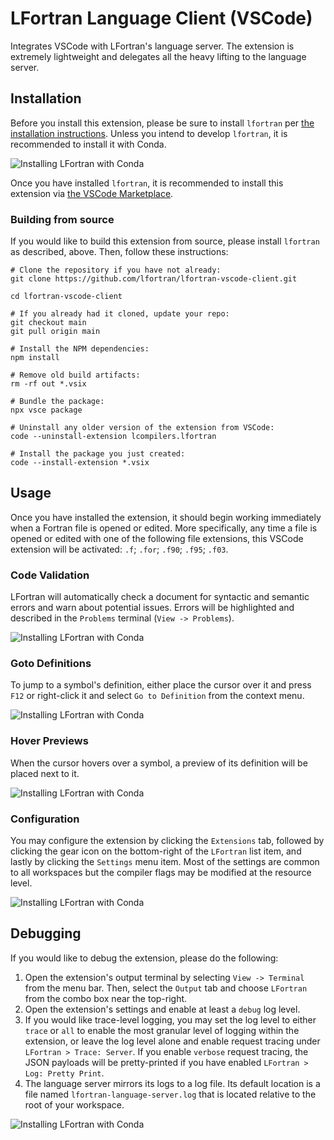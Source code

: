 # LFortran Language Client (VSCode)

Integrates VSCode with LFortran's language server. The extension is extremely
lightweight and delegates all the heavy lifting to the language server.

## Installation

Before you install this extension, please be sure to install `lfortran` per [the
installation instructions](https://docs.lfortran.org/en/installation/). Unless
you intend to develop `lfortran`, it is recommended to install it with Conda.

![Installing LFortran with Conda](https://lfortran.github.io/lfortran-vscode-client/videos/lfortran-vscode-client/installing-lfortran-with-conda.gif)

Once you have installed `lfortran`, it is recommended to install this extension
via [the VSCode
Marketplace](https://marketplace.visualstudio.com/items?itemName=LCompilers.LFortran).

### Building from source

If you would like to build this extension from source, please install `lfortran`
as described, above. Then, follow these instructions:

```shell
# Clone the repository if you have not already:
git clone https://github.com/lfortran/lfortran-vscode-client.git

cd lfortran-vscode-client

# If you already had it cloned, update your repo:
git checkout main
git pull origin main

# Install the NPM dependencies:
npm install

# Remove old build artifacts:
rm -rf out *.vsix

# Bundle the package:
npx vsce package

# Uninstall any older version of the extension from VSCode:
code --uninstall-extension lcompilers.lfortran

# Install the package you just created:
code --install-extension *.vsix
```

## Usage

Once you have installed the extension, it should begin working immediately when
a Fortran file is opened or edited. More specifically, any time a file is opened
or edited with one of the following file extensions, this VSCode extension will
be activated: `.f`; `.for`; `.f90`; `.f95`; `.f03`.

### Code Validation

LFortran will automatically check a document for syntactic and semantic errors
and warn about potential issues. Errors will be highlighted and described in the
`Problems` terminal (`View -> Problems`).

![Installing LFortran with Conda](https://lfortran.github.io/lfortran-vscode-client/videos/lfortran-vscode-client/document-validation.gif)

### Goto Definitions

To jump to a symbol's definition, either place the cursor over it and press
`F12` or right-click it and select `Go to Definition` from the context menu.

![Installing LFortran with Conda](https://lfortran.github.io/lfortran-vscode-client/videos/lfortran-vscode-client/goto-definition.gif)

### Hover Previews

When the cursor hovers over a symbol, a preview of its definition will be placed
next to it.

![Installing LFortran with Conda](https://lfortran.github.io/lfortran-vscode-client/videos/lfortran-vscode-client/hover-previews.gif)

### Configuration

You may configure the extension by clicking the `Extensions` tab, followed by
clicking the gear icon on the bottom-right of the `LFortran` list item, and
lastly by clicking the `Settings` menu item. Most of the settings are common to
all workspaces but the compiler flags may be modified at the resource level.

![Installing LFortran with Conda](https://lfortran.github.io/lfortran-vscode-client/videos/lfortran-vscode-client/configuration.gif)

## Debugging

If you would like to debug the extension, please do the following:
1. Open the extension's output terminal by selecting `View -> Terminal` from the
   menu bar. Then, select the `Output` tab and choose `LFortran` from the combo
   box near the top-right.
2. Open the extension's settings and enable at least a `debug` log level.
3. If you would like trace-level logging, you may set the log level to either
   `trace` or `all` to enable the most granular level of logging within the
   extension, or leave the log level alone and enable request tracing under
   `LFortran > Trace: Server`. If you enable `verbose` request tracing, the JSON
   payloads will be pretty-printed if you have enabled `LFortran > Log: Pretty
   Print`.
4. The language server mirrors its logs to a log file. Its default location is a
   file named `lfortran-language-server.log` that is located relative to the
   root of your workspace.

![Installing LFortran with Conda](https://lfortran.github.io/lfortran-vscode-client/videos/lfortran-vscode-client/debugging.gif)
